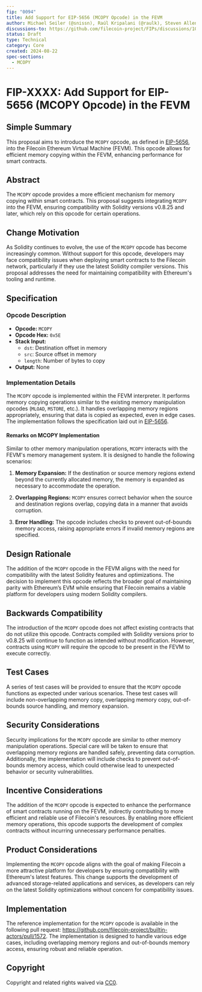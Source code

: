 ```yaml
---
fip: "0094"
title: Add Support for EIP-5656 (MCOPY Opcode) in the FEVM
author: Michael Seiler (@snissn), Raúl Kripalani (@raulk), Steven Allen (@stebalien)
discussions-to: https://github.com/filecoin-project/FIPs/discussions/1025
status: Draft
type: Technical
category: Core
created: 2024-08-22
spec-sections:
  - MCOPY
---
```


# FIP-XXXX: Add Support for EIP-5656 (MCOPY Opcode) in the FEVM

## Simple Summary
This proposal aims to introduce the `MCOPY` opcode, as defined in [EIP-5656](https://eips.ethereum.org/EIPS/eip-5656), into the Filecoin Ethereum Virtual Machine (FEVM). This opcode allows for efficient memory copying within the FEVM, enhancing performance for smart contracts.

## Abstract
The `MCOPY` opcode provides a more efficient mechanism for memory copying within smart contracts. This proposal suggests integrating `MCOPY` into the FEVM, ensuring compatibility with Solidity versions v0.8.25 and later, which rely on this opcode for certain operations.

## Change Motivation
As Solidity continues to evolve, the use of the `MCOPY` opcode has become increasingly common. Without support for this opcode, developers may face compatibility issues when deploying smart contracts to the Filecoin network, particularly if they use the latest Solidity compiler versions. This proposal addresses the need for maintaining compatibility with Ethereum's tooling and runtime.

## Specification

### Opcode Description

- **Opcode:** `MCOPY`
- **Opcode Hex:** `0x5E`
- **Stack Input:**
  - `dst`: Destination offset in memory
  - `src`: Source offset in memory
  - `length`: Number of bytes to copy
- **Output:** None

### Implementation Details

The `MCOPY` opcode is implemented within the FEVM interpreter. It performs memory copying operations similar to the existing memory manipulation opcodes (`MLOAD`, `MSTORE`, etc.). It handles overlapping memory regions appropriately, ensuring that data is copied as expected, even in edge cases. The implementation follows the specification laid out in [EIP-5656](https://eips.ethereum.org/EIPS/eip-5656).

#### Remarks on MCOPY Implementation

Similar to other memory manipulation operations, `MCOPY` interacts with the FEVM's memory management system. It is designed to handle the following scenarios:

1. **Memory Expansion:** If the destination or source memory regions extend beyond the currently allocated memory, the memory is expanded as necessary to accommodate the operation.
   
2. **Overlapping Regions:** `MCOPY` ensures correct behavior when the source and destination regions overlap, copying data in a manner that avoids corruption.

3. **Error Handling:** The opcode includes checks to prevent out-of-bounds memory access, raising appropriate errors if invalid memory regions are specified.

## Design Rationale
The addition of the `MCOPY` opcode in the FEVM aligns with the need for compatibility with the latest Solidity features and optimizations. The decision to implement this opcode reflects the broader goal of maintaining parity with Ethereum’s EVM while ensuring that Filecoin remains a viable platform for developers using modern Solidity compilers.

## Backwards Compatibility
The introduction of the `MCOPY` opcode does not affect existing contracts that do not utilize this opcode. Contracts compiled with Solidity versions prior to v0.8.25 will continue to function as intended without modification. However, contracts using `MCOPY` will require the opcode to be present in the FEVM to execute correctly.

## Test Cases
A series of test cases will be provided to ensure that the `MCOPY` opcode functions as expected under various scenarios. These test cases will include non-overlapping memory copy, overlapping memory copy, out-of-bounds source handling, and memory expansion.

## Security Considerations
Security implications for the `MCOPY` opcode are similar to other memory manipulation operations. Special care will be taken to ensure that overlapping memory regions are handled safely, preventing data corruption. Additionally, the implementation will include checks to prevent out-of-bounds memory access, which could otherwise lead to unexpected behavior or security vulnerabilities.

## Incentive Considerations
The addition of the `MCOPY` opcode is expected to enhance the performance of smart contracts running on the FEVM, indirectly contributing to more efficient and reliable use of Filecoin's resources. By enabling more efficient memory operations, this opcode supports the development of complex contracts without incurring unnecessary performance penalties.

## Product Considerations
Implementing the `MCOPY` opcode aligns with the goal of making Filecoin a more attractive platform for developers by ensuring compatibility with Ethereum's latest features. This change supports the development of advanced storage-related applications and services, as developers can rely on the latest Solidity optimizations without concern for compatibility issues.

## Implementation
The reference implementation for the `MCOPY` opcode is available in the following pull request: https://github.com/filecoin-project/builtin-actors/pull/1572. The implementation is designed to handle various edge cases, including overlapping memory regions and out-of-bounds memory access, ensuring robust and reliable operation.

## Copyright
Copyright and related rights waived via [CC0](https://creativecommons.org/publicdomain/zero/1.0/).
